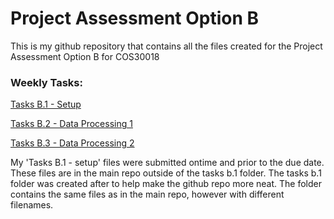 # Project Assessment Option B
This is my github repository that contains all the files created for the Project Assessment Option B for COS30018

### Weekly Tasks:
[Tasks B.1 - Setup](https://github.com/gitconzo/COS30018-Option-B-Project-Assessment/tree/main/Tasks%20B.1%20-%20Setup)

[Tasks B.2 - Data Processing 1](https://github.com/gitconzo/COS30018-Option-B-Project-Assessment/tree/main/Tasks%20B.2%20-%20Data%20Processing%201)

[Tasks B.3 - Data Processing 2](https://github.com/gitconzo/COS30018-Option-B-Project-Assessment/tree/main/Tasks%20B.3%20-%20Data%20processing%202)


My 'Tasks B.1 - setup' files were submitted ontime and prior to the due date. These files are in the main repo outside of the tasks b.1 folder. The tasks b.1 folder was created after to help make the github repo more neat. The folder contains the same files as in the main repo, however with different filenames. 
